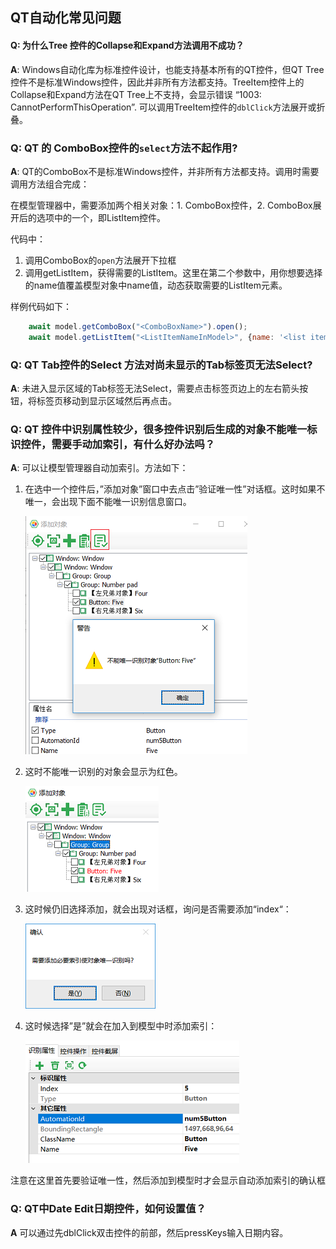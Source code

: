 ## QT自动化常见问题


<a id="tree_expand"></a>
#### Q: 为什么Tree 控件的Collapse和Expand方法调用不成功？

**A**: Windows自动化库为标准控件设计，也能支持基本所有的QT控件，但QT Tree控件不是标准Windows控件，因此并非所有方法都支持。TreeItem控件上的Collapse和Expand方法在QT Tree上不支持，会显示错误 “1003: CannotPerformThisOperation”. 可以调用TreeItem控件的`dblClick`方法展开或折叠。

<a id="combobox_select"></a>
### Q: QT 的 ComboBox控件的`select`方法不起作用?

**A**: QT的ComboBox不是标准Windows控件，并非所有方法都支持。调用时需要调用方法组合完成：

在模型管理器中，需要添加两个相关对象：1. ComboBox控件，2. ComboBox展开后的选项中的一个，即ListItem控件。

代码中：
1. 调用ComboBox的`open`方法展开下拉框
2. 调用getListItem，获得需要的ListItem。这里在第二个参数中，用你想要选择的name值覆盖模型对象中name值，动态获取需要的ListItem元素。

样例代码如下：

```javascript
    await model.getComboBox("<ComboBoxName>").open();
    await model.getListItem("<ListItemNameInModel>", {name: '<list item name>'}).click();
```

<a id="tab_select"></a>
### Q: QT Tab控件的Select 方法对尚未显示的Tab标签页无法Select?

**A**: 未进入显示区域的Tab标签无法Select，需要点击标签页边上的左右箭头按钮，将标签页移动到显示区域然后再点击。

<a id="add_unique_index"></a>
### Q: QT 控件中识别属性较少，很多控件识别后生成的对象不能唯一标识控件，需要手动加索引，有什么好办法吗？

**A**: 可以让模型管理器自动加索引。方法如下：


1. 在选中一个控件后，”添加对象”窗口中去点击”验证唯一性”对话框。这时如果不唯一，会出现下面不能唯一识别信息窗口。

   ![](assets/cannot_unique.png)

2. 这时不能唯一识别的对象会显示为红色。

   ![](assets/none_unique_red.png)

3. 这时候仍旧选择添加，就会出现对话框，询问是否需要添加“index“：

   ![](assets/confirm_add_index.png)

4. 这时候选择”是”就会在加入到模型中时添加索引：

   ![](assets/index_added.png)

注意在这里首先要验证唯一性，然后添加到模型时才会显示自动添加索引的确认框

<a id="date_edit"></a>
### Q: QT中Date Edit日期控件，如何设置值？

**A** 可以通过先dblClick双击控件的前部，然后pressKeys输入日期内容。


